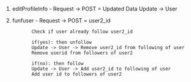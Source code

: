 
1. editProfileInfo - Request -> POST = Updated Data
                     Update -> User

2. funfuser - Request -> POST = user2_id

              Check if user already follow user2_id

              if(yes): then unfollow
              Update -> User -> Remove user2_id from following of user
              Remove userid from followers of user2

              if(no): then follow
              Update -> User -> Add user2_id to following of user
              Add user id to followers of user2
